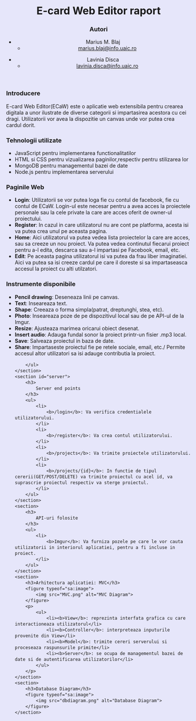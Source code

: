 <html style="background-color:lavender;">

<head>
    <meta charset="utf-8">
</head>

<body prefix="schema: http://schema.org">
    <header>
        <h1>
            E-card Web Editor raport
        </h1>
        <div role="contentinfo">
            <section typeof="sa:AuthorsList">
                <h3>Autori</h3>
                <ul>
                    <li typeof="sa:ContributorRole" property="schema:author">
                        <span typeof="schema:Person">
                            <meta property="schema:givenName" content="Marius">
                            <meta property="schema:additionalName" content="Marian">
                            <meta property="schema:familyName" content="Blaj">
                            <span property="schema:name">Marius M. Blaj</span>
                        </span>
                        <ul>
                            <li property="schema:roleContactPoint" typeof="schema:ContactPoint">
                                <a href="mailto:marius.blaj@info.uaic.ro" property="schema:email">marius.blaj@info.uaic.ro</a>
                            </li>
                        </ul>
                    </li>
                </ul>
                <ul>
                    <li typeof="sa:ContributorRole" property="schema:author">
                        <span typeof="schema:Person">
                            <meta property="schema:givenName" content="Lavinia">
                            <meta property="schema:familyName" content="Disca">
                            <span property="schema:name">Lavinia Disca</span>
                        </span>
                        <ul>
                            <li property="schema:roleContactPoint" typeof="schema:ContactPoint">
                                <a href="mailto:lavinia.disca@info.uaic.ro" property="schema:email">lavinia.disca@info.uaic.ro</a>
                            </li>
                        </ul>
                    </li>
                </ul>
            </section>
        </div>
    </header>
    <section typeof="sa:Abstract" id="abstract" role="doc-abstract">
        <h3>Introducere</h3>
        <p>
            E-card Web Editor(ECaW) este o aplicatie web extensibila pentru crearea digitala a unor ilustrate de diverse categorii si impartasirea acestora cu cei dragi. Utilizatorii vor avea la dispozitie un canvas unde vor putea crea cardul dorit.
        </p>
    </section>
    <section id="techs">
        <h3>Tehnologii utilizate</h3>
        <ul>
            <li>JavaScript pentru implementarea functionalitatilor</li>
            <li>HTML si CSS pentru vizualizarea paginilor,respectiv pentru stilizarea lor</li>
            <li>MongoDB pentru managementul bazei de date</li>
            <li>Node.js pentru implementarea serverului</li>
        </ul>
    </section>
    <section id="pages">
        <h3>Paginile Web</h3>
        <ul>
            <li>
                <b>Login</b>: Utilizatorii se vor putea loga fie cu contul de facebook, fie cu contul de ECaW. Login-ul este necesar pentru a avea acces la proiectele personale sau la cele private la care are acces oferit de owner-ul proiectului.
            </li>
            <li>
                <b>Register</b>: In cazul in care utilizatorul nu are cont pe platforma, acesta isi va putea crea unul pe aceasta pagina.
            </li>
            <li>
                <b>Home</b>: Aici utilizatorul va putea vedea lista proiectelor la care are acces, sau sa creeze un nou proiect. Va putea vedea continutul fiecarui proiect pentru a-l edita, descarca sau a-l impartasi pe Facebook, email, etc.
            </li>
            <li>
                <b>Edit</b>: Pe aceasta pagina utilizatorul isi va putea da frau liber imaginatiei. Aici va putea sa isi creeze cardul pe care il doreste si sa impartaseasca accesul la proiect cu alti utilzatori.
            </li>
        </ul>
    </section>
    <section id="tools">
        <h3>Instrumente disponibile</h3>
        <ul>
            <li>
                <b>Pencil drawing</b>: Deseneaza linii pe canvas.
            </li>
            <li>
                <b>Text</b>: Inseareaza text.
            </li>
            <li>
                <b>Shape</b>: Creeaza o forma simpla(patrat, dreptunghi, stea, etc).
            </li>
            <li>
                <b>Photo</b>: Inseareaza poze de pe dispozitivul local sau de pe API-ul de la Imgur.
            </li>
            <li>
                <b>Resize</b>: Ajusteaza marimea oricarui obiect desenat.
            </li>
            <li>
                <b>Insert audio</b>: Adauga fundal sonor la proiect printr-un fisier .mp3 local.
            </li>
            <li>
                <b>Save</b>: Salveaza proiectul in baza de date.
            </li>
            <li>
                <b>Share</b>: Impartaseste proiectul fie pe retele sociale, email, etc./ Permite accesul altor utilizatori sa isi adauge contributia la proiect.
            </li>

        </ul>
    </section>
    <section id="server">
        <h3>
            Server end points
        </h3>
        <ul>
            <li>
                <b>/login</b>: Va verifica credentialele utilizatorului.
            </li>
            <li>
                <b>/register</b>: Va crea contul utilizatorului.
            </li>
            <li>
                <b>/projects</b>: Va trimite proiectele utilizatorului.
            </li>
            <li>
                <b>/projects/{id}</b>: In functie de tipul cererii(GET/POST/DELETE) va trimite proiectul cu acel id, va suprascrie proiectul respectiv va sterge proiectul.
            </li>
        </ul>
    </section>
    <section>
        <h3>
            API-uri folosite
        </h3>
        <ul>
            <li>
                <b>Imgur</b>: Va furniza pozele pe care le vor cauta utilizatorii in interiorul aplicatiei, pentru a fi incluse in proiect.
            </li>
        </ul>
    </section>
    <section>
        <h3>Arhitectura aplicatiei: MVC</h3>
        <figure typeof="sa:image">
            <img src="MVC.png" alt="MVC Diagram">
        </figure>
        <p>
            <ul>
                <li><b>View</b>: reprezinta interfata grafica cu care interactioneaza utilizatorul</li>
                <li><b>Controller</b>: interpreteaza inputurile provenite din View</li>
                <li><b>Model</b>: trimite cereri serverului si proceseaza raspunsurile primite</li>
                <li><b>Server</b>: se ocupa de managementul bazei de date si de autentificarea utilizatorilor</li>
            </ul>
        </p>
    </section>
    <section>
        <h3>Database Diagram</h3>
        <figure typeof="sa:image">
            <img src="dbdiagram.png" alt="Database Diagram">
        </figure>
    </section>
</body>

</html>